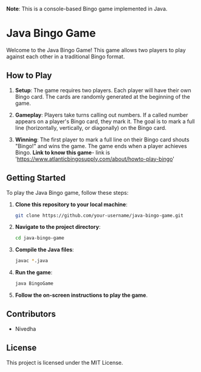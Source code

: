 **Note**: This is a console-based Bingo game implemented in Java.

# Java Bingo Game

Welcome to the Java Bingo Game! This game allows two players to play against each other in a traditional Bingo format.

## How to Play

1. **Setup**: The game requires two players. Each player will have their own Bingo card. The cards are randomly generated at the beginning of the game.

2. **Gameplay**: Players take turns calling out numbers. If a called number appears on a player's Bingo card, they mark it. The goal is to mark a full line (horizontally, vertically, or diagonally) on the Bingo card.

3. **Winning**: The first player to mark a full line on their Bingo card shouts "Bingo!" and wins the game. The game ends when a player achieves Bingo.
   **Link to know this game**- link is 'https://www.atlanticbingosupply.com/about/howto-play-bingo'

## Getting Started

To play the Java Bingo game, follow these steps:

1. **Clone this repository to your local machine**:
    ```bash
    git clone https://github.com/your-username/java-bingo-game.git
    ```

2. **Navigate to the project directory**:
    ```bash
    cd java-bingo-game
    ```

3. **Compile the Java files**:
    ```bash
    javac *.java
    ```

4. **Run the game**:
    ```bash
    java BingoGame
    ```

5. **Follow the on-screen instructions to play the game**.

## Contributors

- Nivedha

## License

This project is licensed under the MIT License.


